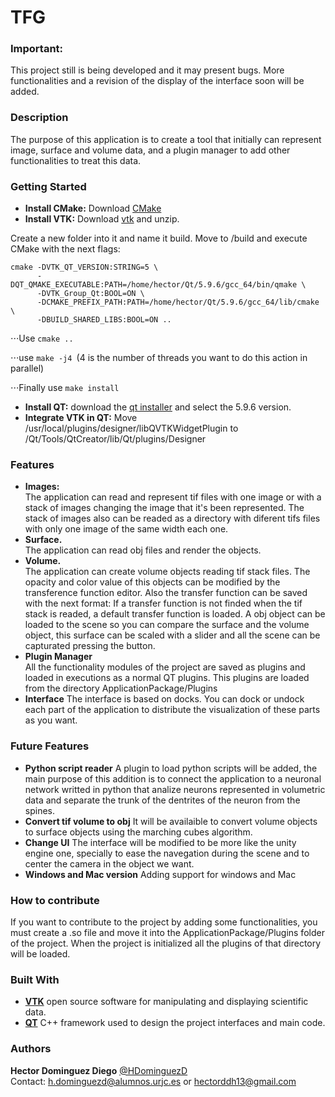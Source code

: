 # TFG
### Important:
This project still is being developed and it may present bugs. More functionalities 
and a revision of the display of the interface soon will be added.
### Description
The purpose of this application is to create a tool that initially 
can represent image, surface and volume data, and a plugin manager 
to add other functionalities to treat this data.

### Getting Started
* __Install CMake:__ Download [CMake](https://cmake.org/download/)
* __Install VTK:__ Download [vtk](https://vtk.org/download/) and unzip.

Create a new folder into it and name it build.
Move to /build and execute CMake with the next flags:

```
cmake -DVTK_QT_VERSION:STRING=5 \
      -DQT_QMAKE_EXECUTABLE:PATH=/home/hector/Qt/5.9.6/gcc_64/bin/qmake \
      -DVTK_Group_Qt:BOOL=ON \
      -DCMAKE_PREFIX_PATH:PATH=/home/hector/Qt/5.9.6/gcc_64/lib/cmake  \
      -DBUILD_SHARED_LIBS:BOOL=ON ..
```

⋅⋅⋅Use ```cmake .. ```

⋅⋅⋅use ```make -j4 ```(4 is the number of threads you want to do this action in parallel)

⋅⋅⋅Finally use ```make install```

* __Install QT:__ download the [qt installer](https://www.qt.io/download-qt-installer?hsCtaTracking=9f6a2170-a938-42df-a8e2-a9f0b1d6cdce%7C6cb0de4f-9bb5-4778-ab02-bfb62735f3e5) 
and select the 5.9.6 version.
* __Integrate VTK in QT:__
Move /usr/local/plugins/designer/libQVTKWidgetPlugin to /Qt/Tools/QtCreator/lib/Qt/plugins/Designer

### Features
* __Images:__  
The application can read and represent tif files with one image or with a 
stack of images changing the image that it's been represented. The stack of 
images also can be readed as a directory with diferent tifs files with only
one image of the same width each one.
* __Surface.__  
The application can read obj files and render the objects.
* __Volume.__  
The application can create volume objects reading tif stack files. The 
opacity and color value of this objects can be modified by the transference
function editor. Also the transfer function can be saved with the next format:
If a transfer function is not finded when the tif stack is readed, a default
transfer function is loaded.
A obj object can be loaded to the scene so you can compare the surface and the
volume object, this surface can be scaled with a slider and all the scene can 
be capturated pressing the button.
* __Plugin Manager__  
All the functionality modules of the project are saved as plugins and loaded
in executions as a normal QT plugins. This plugins are loaded from the directory
ApplicationPackage/Plugins
* __Interface__ The interface is based on docks. You can dock or undock each 
part of the application to distribute the visualization of these parts as 
you want.

### Future Features
* __Python script reader__  A plugin to load python scripts will be added,
the main purpose of this addition is to connect the application to a neuronal
network writted in python that analize neurons represented in volumetric data
and separate the trunk of the dentrites of the neuron from the spines.
* __Convert tif volume to obj__  It will be availaible to convert volume objects
to surface objects using the marching cubes algorithm.
* __Change UI__  The interface will be modified to be more like the unity engine
one, specially to ease the navegation during the scene and to center the camera 
in the object we want.
* __Windows and Mac version__ Adding support for windows and Mac

### How to contribute
If you want to contribute to the project by adding some functionalities, you 
must create a .so file and move it into the ApplicationPackage/Plugins folder 
of the project. When the project is initialized all the plugins of that directory
will be loaded.

### Built With
* __[VTK](https://vtk.org/)__ open source software for manipulating and displaying scientific data.
* __[QT](https://www.qt.io/)__ C++ framework used to design the project interfaces
and main code.


### Authors
**Hector Dominguez Diego**     [@HDominguezD](https://github.com/HDominguezD)  
 Contact: h.dominguezd@alumnos.urjc.es or hectorddh13@gmail.com
